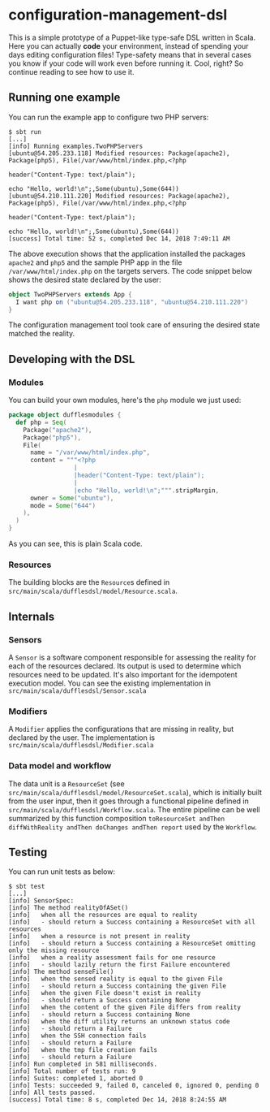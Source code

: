 # configuration-management-dsl
This is a simple prototype of a Puppet-like type-safe DSL written in Scala. Here you can actually **code** your environment, instead of spending your days editing configuration files! Type-safety means that in several cases you know if your code will work even before running it. Cool, right? So continue reading to see how to use it.


## Running one example
You can run the example app to configure two PHP servers:

```
$ sbt run
[...]
[info] Running examples.TwoPHPServers
[ubuntu@54.205.233.118] Modified resources: Package(apache2), Package(php5), File(/var/www/html/index.php,<?php

header("Content-Type: text/plain");

echo "Hello, world!\n";,Some(ubuntu),Some(644))
[ubuntu@54.210.111.220] Modified resources: Package(apache2), Package(php5), File(/var/www/html/index.php,<?php

header("Content-Type: text/plain");

echo "Hello, world!\n";,Some(ubuntu),Some(644))
[success] Total time: 52 s, completed Dec 14, 2018 7:49:11 AM
```

The above execution shows that the application installed the packages `apache2` and `php5` and the sample PHP app in the file `/var/www/html/index.php` on the targets servers. The code snippet below shows the desired state declared by the user:

```scala
object TwoPHPServers extends App {
  I want php on ("ubuntu@54.205.233.118", "ubuntu@54.210.111.220")
}
```

The configuration management tool took care of ensuring the desired state matched the reality.


## Developing with the DSL

### Modules

You can build your own modules, here's the `php` module we just used:

```scala
package object dufflesmodules {
  def php = Seq(
    Package("apache2"),
    Package("php5"),
    File(
      name = "/var/www/html/index.php",
      content = """<?php
                  |
                  |header("Content-Type: text/plain");
                  |
                  |echo "Hello, world!\n";""".stripMargin,
      owner = Some("ubuntu"),
      mode = Some("644")
    ),
  )
}
```

As you can see, this is plain Scala code.

### Resources

The building blocks are the `Resource`s defined in `src/main/scala/dufflesdsl/model/Resource.scala`.


## Internals

### Sensors

A `Sensor` is a software component responsible for assessing the reality for each of the resources declared. Its output is used to determine which resources need to be updated. It's also important for the idempotent execution model. You can see the existing implementation in `src/main/scala/dufflesdsl/Sensor.scala`

### Modifiers

A `Modifier` applies the configurations that are missing in reality, but declared by the user. The implementation is `src/main/scala/dufflesdsl/Modifier.scala`

### Data model and workflow

The data unit is a `ResourceSet` (see `src/main/scala/dufflesdsl/model/ResourceSet.scala`), which is initially built from the user input, then it goes through a functional pipeline defined in `src/main/scala/dufflesdsl/Workflow.scala`. The entire pipeline can be well summarized by this function composition `toResourceSet andThen diffWithReality andThen doChanges andThen report` used by the `Workflow`.

## Testing

You can run unit tests as below:

```
$ sbt test
[...]
[info] SensorSpec:
[info] The method realityOfASet()
[info]   when all the resources are equal to reality
[info]   - should return a Success containing a ResourceSet with all resources
[info]   when a resource is not present in reality
[info]   - should return a Success containing a ResourceSet omitting only the missing resource
[info]   when a reality assessment fails for one resource
[info]   - should lazily return the first Failure encountered
[info] The method senseFile()
[info]   when the sensed reality is equal to the given File
[info]   - should return a Success containing the given File
[info]   when the given File doesn't exist in reality
[info]   - should return a Success containing None
[info]   when the content of the given File differs from reality
[info]   - should return a Success containing None
[info]   when the diff utility returns an unknown status code
[info]   - should return a Failure
[info]   when the SSH connection fails
[info]   - should return a Failure
[info]   when the tmp file creation fails
[info]   - should return a Failure
[info] Run completed in 581 milliseconds.
[info] Total number of tests run: 9
[info] Suites: completed 1, aborted 0
[info] Tests: succeeded 9, failed 0, canceled 0, ignored 0, pending 0
[info] All tests passed.
[success] Total time: 8 s, completed Dec 14, 2018 8:24:55 AM
```
